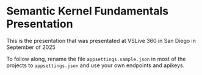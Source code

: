 # Semantic Kernel Fundamentals Presentation

This is the presentation that was presentated at VSLive 360 in San Diego in September of 2025

To follow along, rename the file `appsettings.sample.json` in most of the projects to `appsettings.json` and use your own endpoints and apikeys.   